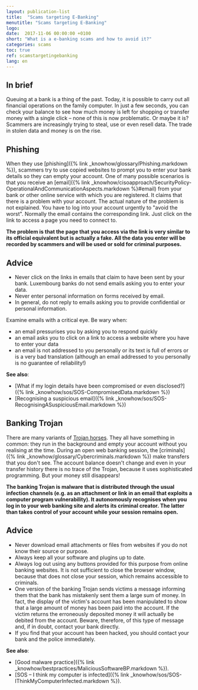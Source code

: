 ```yaml
---
layout: publication-list
title:  "Scams targeting E-Banking"
menutitle: "Scams targeting E-Banking"
logo:
date:  2017-11-06 00:00:00 +0100
short: "What is a e-banking scams and how to avoid it?"
categories: scams
toc: true
ref: scamstargetingebanking
lang: en
---
```

## In brief
Queuing at a bank is a thing of the past. Today, it is possible to carry out all financial operations on the family computer. In just a few seconds, you can check your balance to see how much money is left for shopping or transfer money with a single click – none of this is now problematic. Or maybe it is? Scammers are increasingly trying to steal, use or even resell data. The trade in stolen data and money is on the rise.

## Phishing

When they use [phishing]({% link _knowhow/glossary/Phishing.markdown %}), scammers try to use copied websites to prompt you to enter your bank details so they can empty your account.
One of many possible scenarios is that you receive an [email]({% link _knowhow/cisoapproach/SecurityPolicy-OperationalAndCommunicationAspects.markdown %}#email) from your bank or other online service with which you are registered. It claims that there is a problem with your account. The actual nature of the problem is not explained. You have to log into your account urgently to "avoid the worst". Normally the email contains the corresponding link. Just click on the link to access a page you need to connect to.

**The problem is that the page that you access via the link is very similar to its official equivalent but is actually a fake. All the data you enter will be recorded by scammers and will be used or sold for criminal purposes.**

## Advice
* Never click on the links in emails that claim to have been sent by your bank. Luxembourg banks do not send emails asking you to enter your data.
* Never enter personal information on forms received by email.
* In general, do not reply to emails asking you to provide confidential or personal information.

Examine emails with a critical eye. Be wary when:

* an email pressurises you by asking you to respond quickly
* an email asks you to click on a link to access a website where you have to enter your data
* an email is not addressed to you personally or its text is full of errors or is a very bad translation (although an email addressed to you personally is no guarantee of reliability!)

**See also**:

* [What if my login details have been compromised or even disclosed?]({% link _knowhow/sos/SOS-CompromisedData.markdown %})
* [Recognising a suspicious email]({% link _knowhow/sos/SOS-RecognisingASuspiciousEmail.markdown %})

## Banking Trojan
There are many variants of [Trojan horses](-). They all have something in common: they run in the background and empty your account without you realising at the time. During an open web banking session, the [criminals]({% link _knowhow/glossary/Cybercriminals.markdown %}) make transfers that you don't see. The account balance doesn't change and even in your transfer history there is no trace of the Trojan, because it uses sophisticated programming. But your money still disappears!

**The banking Trojan is malware that is distributed through the usual infection channels (e.g. as an attachment or link in an email that exploits a computer program vulnerability). It autonomously recognises when you log in to your web banking site and alerts its criminal creator. The latter than takes control of your account while your session remains open.**

## Advice
* Never download email attachments or files from websites if you do not know their source or purpose.
* Always keep all your software and plugins up to date.
* Always log out using any buttons provided for this purpose from online banking websites. It is not sufficient to close the browser window, because that does not close your session, which remains accessible to criminals.
* One version of the banking Trojan sends victims a message informing them that the bank has mistakenly sent them a large sum of money. In fact, the display of the victim's account has been manipulated to show that a large amount of money has been paid into the account. If the victim returns the erroneously deposited money it will actually be debited from the account. Beware, therefore, of this type of message and, if in doubt, contact your bank directly.
* If you find that your account has been hacked, you should contact your bank and the police immediately.

**See also**:

* [Good malware practice]({% link _knowhow/bestpractices/MaliciousSoftwareBP.markdown %}).
* [SOS – I think my computer is infected]({% link _knowhow/sos/SOS-IThinkMyComputerInfected.markdown %}).

